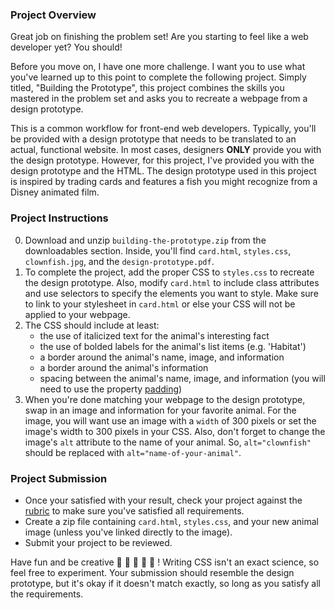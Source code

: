 ### Project Overview

Great job on finishing the problem set! Are you starting to feel like a web developer yet? You should!

Before you move on, I have one more challenge. I want you to use what you've learned up to this point to complete the following project. Simply titled, "Building the Prototype", this project combines the skills you mastered in the problem set and asks you to recreate a webpage from a design prototype.

This is a common workflow for front-end web developers. Typically, you'll be provided with a design prototype that needs to be translated to an actual, functional website. In most cases, designers **ONLY** provide you with the design prototype. However, for this project, I've provided you with the design prototype and the HTML. The design prototype used in this project is inspired by trading cards and features a fish you might recognize from a Disney animated film.

### Project Instructions

0. Download and unzip `building-the-prototype.zip` from the downloadables section. Inside, you'll find `card.html`, `styles.css`, `clownfish.jpg`, and the `design-prototype.pdf`.
1. To complete the project, add the proper CSS to `styles.css` to recreate the design prototype. Also, modify `card.html` to include class attributes and use selectors to specify the elements you want to style. Make sure to link to your stylesheet in `card.html` or else your CSS will not be applied to your webpage.
2. The CSS should include at least:
    - the use of italicized text for the animal's interesting fact
    - the use of bolded labels for the animal's list items (e.g. 'Habitat')
    - a border around the animal's name, image, and information
    - a border around the animal's information
    - spacing between the animal's name, image, and information (you will need to use the property [padding](https://developer.mozilla.org/en-US/docs/Web/CSS/padding))
3. When you're done matching your webpage to the design prototype, swap in an image and information for your favorite animal. For the image, you will want use an image with a `width` of 300 pixels or set the image's width to 300 pixels in your CSS. Also, don't forget to change the image's `alt` attribute to the name of your animal. So, `alt="clownfish"` should be replaced with `alt="name-of-your-animal"`. 

### Project Submission

* Once your satisfied with your result, check your project against the [rubric](https://docs.google.com/document/d/1ijBxKqQ46zixDbHm4rGXKHOGR0Km-KXvjFmlYZsa9HE/pub) to make sure you've satisfied all requirements.
* Create a zip file containing `card.html`, `styles.css`, and your new animal image (unless you've linked directly to the image).
* Submit your project to be reviewed.

Have fun and be creative 🐠 🐍 🐅 🐼 🐫 ! Writing CSS isn't an exact science, so feel free to experiment. Your submission should resemble the design prototype, but it's okay if it doesn't match exactly, so long as you satisfy all the requirements.
